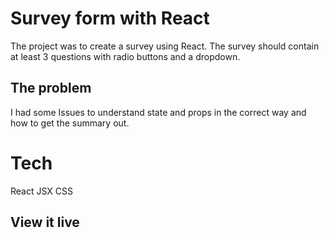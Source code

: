 # Survey form with React

The project was to create a survey using React. The survey should contain at least 3 questions with radio buttons and a dropdown.

## The problem

I had some Issues to understand state and props in the correct way and how to get the summary out.

# Tech

React
JSX
CSS

## View it live

